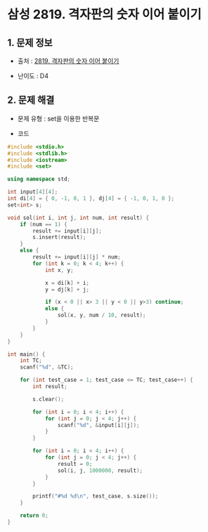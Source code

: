 # 삼성 2819. 격자판의 숫자 이어 붙이기

## 1. 문제 정보

- 출처 : [2819. 격자판의 숫자 이어 붙이기](https://swexpertacademy.com/main/code/problem/problemDetail.do?contestProbId=AV7I5fgqEogDFAXB)

- 난이도 : D4

## 2. 문제 해결

- 문제 유형 : set을 이용한 반복문

- 코드
```c++
#include <stdio.h>
#include <stdlib.h>
#include <iostream>
#include <set>

using namespace std;

int input[4][4];
int di[4] = { 0, -1, 0, 1 }, dj[4] = { -1, 0, 1, 0 };
set<int> s;

void sol(int i, int j, int num, int result) {
	if (num == 1) {
		result += input[i][j];
		s.insert(result);
	}
	else {
		result += input[i][j] * num;
		for (int k = 0; k < 4; k++) {
			int x, y;

			x = di[k] + i;
			y = dj[k] + j;

			if (x < 0 || x> 3 || y < 0 || y>3) continue;
			else {
				sol(x, y, num / 10, result);
			}
		}
	}
}

int main() {
	int TC;
	scanf("%d", &TC);

	for (int test_case = 1; test_case <= TC; test_case++) {
		int result;

		s.clear();

		for (int i = 0; i < 4; i++) {
			for (int j = 0; j < 4; j++) {
				scanf("%d", &input[i][j]);
			}
		}

		for (int i = 0; i < 4; i++) {
			for (int j = 0; j < 4; j++) {
				result = 0;
				sol(i, j, 1000000, result);
			}
		}

		printf("#%d %d\n", test_case, s.size());
	}

	return 0;
}
```

